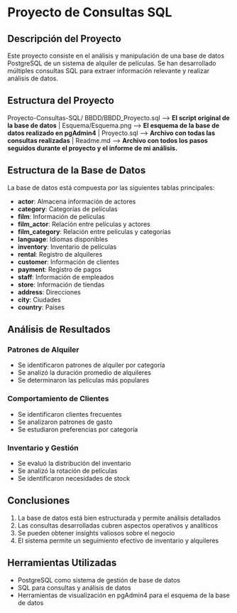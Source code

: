 # Proyecto de Consultas SQL

## Descripción del Proyecto
Este proyecto consiste en el análisis y manipulación de una base de datos PostgreSQL de un sistema de alquiler de películas. Se han desarrollado múltiples consultas SQL para extraer información relevante y realizar análisis de datos.

## Estructura del Proyecto
Proyecto-Consultas-SQL/
BBDD/BBDD_Proyecto.sql -->    **El script original de la base de datos** |
Esquema/Esquema.png -->       **El esquema de la base de datos realizado en pgAdmin4** | 
Proyecto.sql -->              **Archivo con todas las consultas realizadas** | 
Readme.md -->                 **Archivo con todos los pasos seguidos durante el proyecto y el informe de mi análisis.**

## Estructura de la Base de Datos
La base de datos está compuesta por las siguientes tablas principales:

- **actor**: Almacena información de actores
- **category**: Categorías de películas
- **film**: Información de películas
- **film_actor**: Relación entre películas y actores
- **film_category**: Relación entre películas y categorías
- **language**: Idiomas disponibles
- **inventory**: Inventario de películas
- **rental**: Registro de alquileres
- **customer**: Información de clientes
- **payment**: Registro de pagos
- **staff**: Información de empleados
- **store**: Información de tiendas
- **address**: Direcciones
- **city**: Ciudades
- **country**: Países

## Análisis de Resultados

### Patrones de Alquiler
- Se identificaron patrones de alquiler por categoría
- Se analizó la duración promedio de alquileres
- Se determinaron las películas más populares

### Comportamiento de Clientes
- Se identificaron clientes frecuentes
- Se analizaron patrones de gasto
- Se estudiaron preferencias por categoría

### Inventario y Gestión
- Se evaluó la distribución del inventario
- Se analizó la rotación de películas
- Se identificaron necesidades de stock

## Conclusiones
1. La base de datos está bien estructurada y permite análisis detallados
2. Las consultas desarrolladas cubren aspectos operativos y analíticos
3. Se pueden obtener insights valiosos sobre el negocio
4. El sistema permite un seguimiento efectivo de inventario y alquileres

## Herramientas Utilizadas
- PostgreSQL como sistema de gestión de base de datos
- SQL para consultas y análisis de datos
- Herramientas de visualización en pgAdmin4 para el esquema de la base de datos
